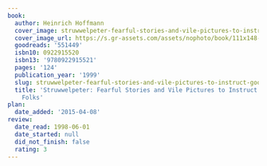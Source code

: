 ```yaml
---
book:
  author: Heinrich Hoffmann
  cover_image: struwwelpeter-fearful-stories-and-vile-pictures-to-instruct-good-little-folks.png
  cover_image_url: https://s.gr-assets.com/assets/nophoto/book/111x148-bcc042a9c91a29c1d680899eff700a03.png
  goodreads: '551449'
  isbn10: 0922915520
  isbn13: '9780922915521'
  pages: '124'
  publication_year: '1999'
  slug: struwwelpeter-fearful-stories-and-vile-pictures-to-instruct-good-little-folks
  title: 'Struwwelpeter: Fearful Stories and Vile Pictures to Instruct Good Little
    Folks'
plan:
  date_added: '2015-04-08'
review:
  date_read: 1998-06-01
  date_started: null
  did_not_finish: false
  rating: 3
---
```

